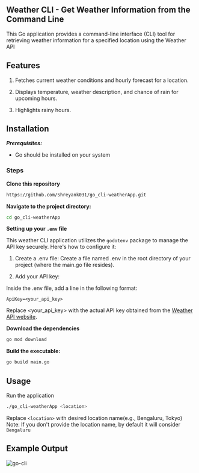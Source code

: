 ## Weather CLI - Get Weather Information from the Command Line

This Go application provides a command-line interface (CLI) tool for retrieving weather information for a specified location using the Weather API

## Features

1. Fetches current weather conditions and hourly forecast for a location.

2. Displays temperature, weather description, and chance of rain for upcoming hours.

3. Highlights rainy hours.

## Installation

***Prerequisites:***

- Go should be installed on your system

### Steps

**Clone this repository**
```bash
https://github.com/Shreyank031/go_cli-weatherApp.git
```

**Navigate to the project directory:**
```bash
cd go_cli-weatherApp
```
**Setting up your `.env` file**

This weather CLI application utilizes the `godotenv` package to manage the API key securely. Here's how to configure it:

1. Create a .env file:
Create a file named .env in the root directory of your project (where the main.go file resides).

2. Add your API key:

Inside the .env file, add a line in the following format:
```
ApiKey=<your_api_key>
```
Replace <your_api_key> with the actual API key obtained from the [Weather API website](https://www.weatherapi.com/docs/).


**Download the dependencies**
```bash
go mod download
```

**Build the executable:**
```bash
go build main.go
```

## Usage

Run the application

```bash
./go_cli-weatherApp <location>
```

Replace `<location>` with desired location name(e.g., Bengaluru, Tokyo)
Note: If you don't provide the location name, by default it will consider `Bengaluru`

## Example Output

![go-cli](https://github.com/Shreyank031/go_cli-weatherApp/assets/115367978/332c5b96-5c2c-4416-aa57-fee286a66294)




